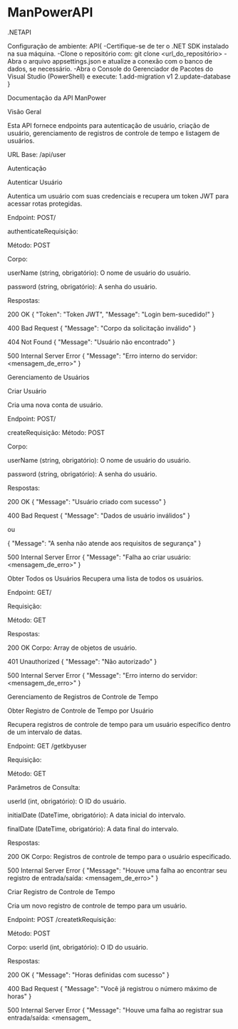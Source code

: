 # ManPowerAPI
.NETAPI

Configuração de ambiente:
API{
 -Certifique-se de ter o .NET SDK instalado na sua máquina.
 -Clone o repositório com: git clone <url_do_repositório>
 -Abra o arquivo appsettings.json e atualize a conexão com o banco de dados, se necessário.
 -Abra o Console do Gerenciador de Pacotes do Visual Studio (PowerShell) e execute:
   1.add-migration v1
   2.update-database
}


Documentação da API ManPower

Visão Geral

Esta API fornece endpoints para autenticação de usuário, criação de usuário, gerenciamento de registros de controle de tempo e listagem de usuários.

URL Base: /api/user

Autenticação

Autenticar Usuário

Autentica um usuário com suas credenciais e recupera um token JWT para acessar rotas protegidas.

Endpoint: POST/

authenticateRequisição:

Método: POST

Corpo:

userName (string, obrigatório): O nome de usuário do usuário.

password (string, obrigatório): A senha do usuário.

Respostas:


200 OK
{ "Token": "Token JWT", "Message": "Login bem-sucedido!" }


400 Bad Request
{ "Message": "Corpo da solicitação inválido" }


404 Not Found
{ "Message": "Usuário não encontrado" }


500 Internal Server Error
{ "Message": "Erro interno do servidor: <mensagem_de_erro>" }


Gerenciamento de Usuários

Criar Usuário

Cria uma nova conta de usuário.

Endpoint: POST/

createRequisição:
Método: POST

Corpo:

userName (string, obrigatório): O nome de usuário do usuário.

password (string, obrigatório): A senha do usuário.

Respostas:


200 OK
{ "Message": "Usuário criado com sucesso" }


400 Bad Request
{ "Message": "Dados de usuário inválidos" }

ou

{ "Message": "A senha não atende aos requisitos de segurança" }


500 Internal Server Error
{ "Message": "Falha ao criar usuário: <mensagem_de_erro>" }


Obter Todos os Usuários
Recupera uma lista de todos os usuários.



Endpoint: GET/

Requisição:

Método: GET

Respostas:


200 OK
Corpo: Array de objetos de usuário.


401 Unauthorized
{ "Message": "Não autorizado" }


500 Internal Server Error
{ "Message": "Erro interno do servidor: <mensagem_de_erro>" }


Gerenciamento de Registros de Controle de Tempo

Obter Registro de Controle de Tempo por Usuário

Recupera registros de controle de tempo para um usuário específico dentro de um intervalo de datas.


Endpoint: GET /getkbyuser 

Requisição:

Método: GET

Parâmetros de Consulta:

userId (int, obrigatório): O ID do usuário.

initialDate (DateTime, obrigatório): A data inicial do intervalo.

finalDate (DateTime, obrigatório): A data final do intervalo.

Respostas:

200 OK
Corpo: Registros de controle de tempo para o usuário especificado.


500 Internal Server Error
{ "Message": "Houve uma falha ao encontrar seu registro de entrada/saída: <mensagem_de_erro>" }


Criar Registro de Controle de Tempo

Cria um novo registro de controle de tempo para um usuário.


Endpoint: POST /createtkRequisição:

Método: POST

Corpo: userId (int, obrigatório): O ID do usuário.

Respostas:


200 OK
{ "Message": "Horas definidas com sucesso" }


400 Bad Request
{ "Message": "Você já registrou o número máximo de horas" }


500 Internal Server Error
{ "Message": "Houve uma falha ao registrar sua entrada/saída: <mensagem_
